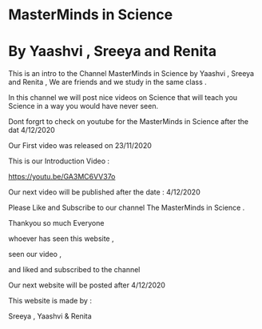 # MasterMinds in Science

# By Yaashvi , Sreeya and Renita

This is an intro to the Channel MasterMinds in Science by Yaashvi , Sreeya and Renita , We are friends and we study in the same class .

In this channel we will post nice videos on Science that will teach you Science in a way you would have never seen.

Dont forgrt to check on youtube for the MasterMinds in Science after the dat 4/12/2020

Our First video was released on 23/11/2020
 
This is our Introduction Video :

https://youtu.be/GA3MC6VV37o

Our next video will be published after the date : 4/12/2020

Please Like and Subscribe to our channel The MasterMinds in Science .

Thankyou so much Everyone

whoever has seen this website ,

seen our video ,

and liked and subscribed to the channel

Our next website will be posted after 4/12/2020

This website is made by :

Sreeya , Yaashvi & Renita

